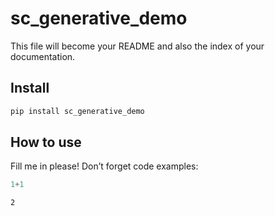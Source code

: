 sc_generative_demo
================

<!-- WARNING: THIS FILE WAS AUTOGENERATED! DO NOT EDIT! -->

This file will become your README and also the index of your
documentation.

## Install

``` sh
pip install sc_generative_demo
```

## How to use

Fill me in please! Don’t forget code examples:

``` python
1+1
```

    2
